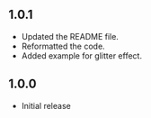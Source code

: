 ## 1.0.1

* Updated the README file.
* Reformatted the code.
* Added example for glitter effect.

## 1.0.0

* Initial release